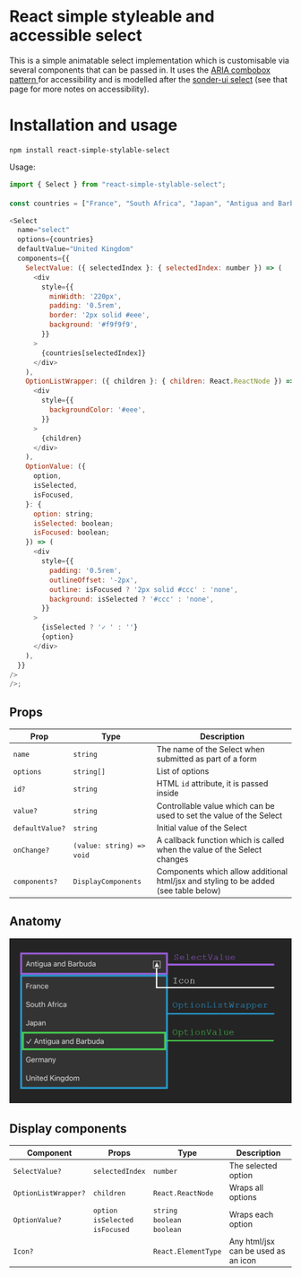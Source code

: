 # React simple styleable and accessible select

This is a simple animatable select implementation which is customisable via several components that can be passed in. It uses the [ARIA combobox pattern ](https://www.w3.org/WAI/ARIA/apg/#combobox) for accessibility and is modelled after the [sonder-ui select](https://github.com/microsoft/sonder-ui/tree/master/src/components/select) (see that page for more notes on accessibility).

# Installation and usage

```
npm install react-simple-stylable-select
```

Usage:

```js
import { Select } from "react-simple-stylable-select";

const countries = ["France", "South Africa", "Japan", "Antigua and Barbuda", "Germany", "United Kingdom"];
```

```js
<Select
  name="select"
  options={countries}
  defaultValue="United Kingdom"
  components={{
    SelectValue: ({ selectedIndex }: { selectedIndex: number }) => (
      <div
        style={{
          minWidth: '220px',
          padding: '0.5rem',
          border: '2px solid #eee',
          background: '#f9f9f9',
        }}
      >
        {countries[selectedIndex]}
      </div>
    ),
    OptionListWrapper: ({ children }: { children: React.ReactNode }) => (
      <div
        style={{
          backgroundColor: '#eee',
        }}
      >
        {children}
      </div>
    ),
    OptionValue: ({
      option,
      isSelected,
      isFocused,
    }: {
      option: string;
      isSelected: boolean;
      isFocused: boolean;
    }) => (
      <div
        style={{
          padding: '0.5rem',
          outlineOffset: '-2px',
          outline: isFocused ? '2px solid #ccc' : 'none',
          background: isSelected ? '#ccc' : 'none',
        }}
      >
        {isSelected ? '✓ ' : ''}
        {option}
      </div>
    ),
  }}
/>
/>;
```

## Props

| Prop            | Type                      | Description                                                                          |
| --------------- | ------------------------- | ------------------------------------------------------------------------------------ |
| `name`          | `string`                  | The name of the Select when submitted as part of a form                              |
| `options`       | `string[]`                | List of options                                                                      |
| `id?`           | `string`                  | HTML `id` attribute, it is passed inside                                             |
| `value?`        | `string`                  | Controllable value which can be used to set the value of the Select                  |
| `defaultValue?` | `string`                  | Initial value of the Select                                                          |
| `onChange?`     | `(value: string) => void` | A callback function which is called when the value of the Select changes             |
| `components?`   | `DisplayComponents`       | Components which allow additional html/jsx and styling to be added (see table below) |

## Anatomy

![Select view](/docs/custom-select.png)

## Display components

| Component            | Props                                     | Type                                | Description                         |
| -------------------- | ----------------------------------------- | ----------------------------------- | ----------------------------------- |
| `SelectValue?`       | `selectedIndex`                           | `number`                            | The selected option                 |
| `OptionListWrapper?` | `children`                                | `React.ReactNode`                   | Wraps all options                   |
| `OptionValue?`       | `option`<br/>`isSelected`<br/>`isFocused` | `string`<br>`boolean`<br/>`boolean` | Wraps each option                   |
| `Icon?`              |                                           | `React.ElementType`                 | Any html/jsx can be used as an icon |

